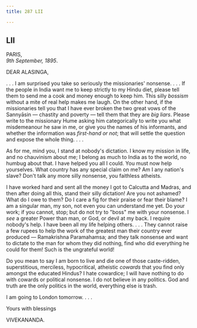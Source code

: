 ```yaml
---
title: 287 LII

---
```

  

  


## LII

PARIS,  
*9th September, 1895*.

DEAR ALASINGA,

. . . I am surprised you take so seriously the missionaries' nonsense. .
. . If the people in India want me to keep strictly to my Hindu diet,
please tell them to send me a cook and money enough to keep him. This
silly *bossism* without a mite of real help makes me laugh. On the other
hand, if the missionaries tell you that I have ever broken the two great
vows of the Sannyāsin — chastity and poverty — tell them that they are
*big liars*. Please write to the missionary Hume asking him
categorically to write you what misdemeanour he saw in me, or give you
the names of his informants, and whether the information was *first-hand
or not*; that will settle the question and expose the whole thing. . . .

As for me, mind you, I stand at nobody's dictation. I know my mission in
life, and no chauvinism about me; I belong as much to India as to the
world, no humbug about that. I have helped you all I could. You must now
help yourselves. What country has any special claim on me? Am I any
nation's slave? Don't talk any more silly nonsense, you faithless
atheists.

I have worked hard and sent all the money I got to Calcutta and Madras,
and then after doing all this, stand their silly dictation! Are you not
ashamed? What do I owe to them? Do I care a fig for their praise or fear
their blame? I am a singular man, my son, not even you can understand me
yet. Do your work; if you cannot, stop; but do not try to "boss" me with
your nonsense. I *see* a greater Power than man, or God, or devil at my
back. I require nobody's help. I have been all my life helping others. .
. . They cannot raise a few rupees to help the work of the greatest man
their country ever produced — Ramakrishna Paramahamsa; and they talk
nonsense and want to dictate to the man for whom they did nothing, find
who did everything he could for them! Such is the ungrateful world!

Do you mean to say I am born to live and die one of those caste-ridden,
superstitious, merciless, hypocritical, atheistic *cowards* that you
find only amongst the educated Hindus? I hate cowardice; I will have
nothing to do with cowards or political nonsense. I do not believe in
any politics. God and truth are the only politics in the world,
everything else is trash.

I am going to London tomorrow. . . .

Yours with blessings

VIVEKANANDA.